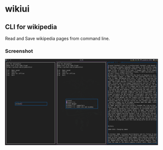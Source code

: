 # wikiui
## CLI for wikipedia

Read and Save wikipedia pages from command line.

### Screenshot
![Alt text](/assests/screenshot.png)
